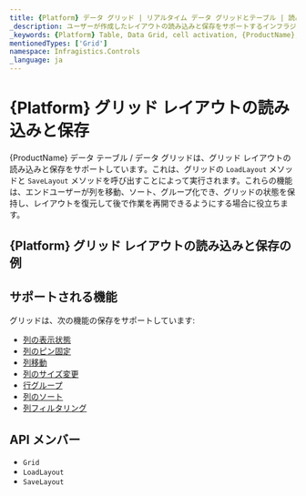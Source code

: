```yaml
---
title: {Platform} データ グリッド | リアルタイム データ グリッドとテーブル | 読み込みと保存 | インフラジスティックス
_description: ユーザーが作成したレイアウトの読み込みと保存をサポートするインフラジスティックスの {ProductName} データ テーブルとグリッドをお試しください。
_keywords: {Platform} Table, Data Grid, cell activation, {ProductName}, Infragistics, {Platform} テーブル, データ グリッド, セルのアクティブ化, インフラジスティックス
mentionedTypes: ['Grid']
namespace: Infragistics.Controls
_language: ja
---
```


# {Platform} グリッド レイアウトの読み込みと保存

{ProductName} データ テーブル / データ グリッドは、グリッド レイアウトの読み込みと保存をサポートしています。これは、グリッドの `LoadLayout` メソッドと `SaveLayout` メソッドを呼び出すことによって実行されます。これらの機能は、エンドユーザーが列を移動、ソート、グループ化でき、グリッドの状態を保持し、レイアウトを復元して後で作業を再開できるようにする場合に役立ちます。

## {Platform} グリッド レイアウトの読み込みと保存の例


<code-view style="height: 600px"
           data-demos-base-url="{environment:dvDemosBaseUrl}"
           iframe-src="{environment:dvDemosBaseUrl}/grids/data-grid-load-save-layout"
           alt="{Platform} グリッド レイアウトの読み込みと保存の例"
           github-src="grids/data-grid/load-save-layout">
</code-view>

<div class="divider--half"></div>

## サポートされる機能

グリッドは、次の機能の保存をサポートしています:

- [列の表示状態](data-grid-column-chooser.md)
- [列のピン固定](data-grid-column-pinning.md)
- [列移動](data-grid-column-moving.md)
- [列のサイズ変更](data-grid-column-resizing.md)
- [行グループ](data-grid-row-grouping.md)
- [列のソート](data-grid-column-sorting.md)
- [列フィルタリング](data-grid-column-filtering.md)

## API メンバー

 - `Grid`
 - `LoadLayout`
 - `SaveLayout`